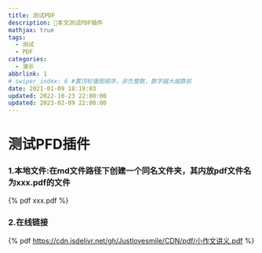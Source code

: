 ```yaml
---
title: 测试PDF
description: 🥧本文测试PDF插件
mathjax: true
tags:
  - 测试
  - PDF
categories:
  - 演示
abbrlink: 1
# swiper_index: 6 #置顶轮播图顺序，非负整数，数字越大越靠前
date: 2021-01-09 18:19:03
updated: 2022-10-23 22:00:00
updated: 2023-02-09 22:00:00
---
```

# 测试PFD插件
### 1.本地文件:在md文件路径下创建一个同名文件夹，其内放pdf文件名为xxx.pdf的文件
{% pdf xxx.pdf %}
### 2.在线链接
{% pdf https://cdn.jsdelivr.net/gh/Justlovesmile/CDN/pdf/小作文讲义.pdf %}
